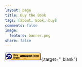 ```yaml
---
layout: page
title: Buy the Book
tags: [about, Book, buy]
comments: false
image:
  feature: banner.png
share: false
---
```


[![Alt text](/images/amazon_buy.gif "Optional title")](http://amzn.to/1GgBVh5){:target="_blank"}



